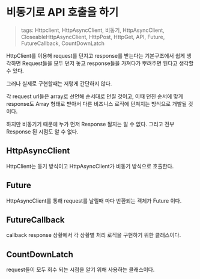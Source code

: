 # 비동기로 API 호출을 하기

> tags:
Httpclient, HttpAsyncClient, 비동기, HttpAsyncClient, CloseableHttpAsyncClient, HttpPost, HttpGet, API, Future, FutureCallback, CountDownLatch

HttpClient를 이용해 request를 던지고 response를 받는다는 기본구조에서 쉽게 생각하면 Request들을 모두 던저 놓고 response들을 가져다가 뿌려주면 된다고 생각할 수 있다.

그러나 실제로 구현할때는 저렇게 간단하지 않다.

각 request url들은 array로 선언해 순서대로 던질 것이고, 이때 던진 순서에 맞게 response도 Array 형태로 받아서 다른 비즈니스 로직에 던져지는 방식으로 개발될 것이다.

하지만 비동기기 때문에 누가 먼저  Response 될지는 알 수 없다.
그리고 전부 Response 된 시점도 알 수 없다.


## HttpAsyncClient

HttpClient는 동기 방식이고 HttpAsyncClient가 비동기 방식으로 호출한다.


## Future

HttpAsyncClient를 통해 request를 날릴때 마다 반환되는 객체가 Future<HttpResponse> 이다.


## FutureCallback

callback response 상황에서 각 상황별 처리 로직을 구현하기 위한 클래스이다.

## CountDownLatch

request들이 모두 회수 되는 시점을 알기 위해 사용하는 클래스이다.

